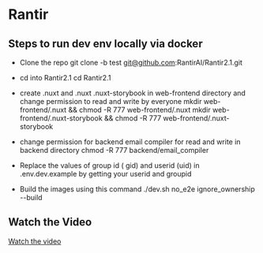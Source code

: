 # Rantir

## Steps to run dev env locally via docker

- Clone the repo 
   git clone -b test git@github.com:RantirAI/Rantir2.1.git

- cd into Rantir2.1
  cd Rantir2.1

- create .nuxt and .nuxt  .nuxt-storybook in web-frontend directory and change permission to read and write by everyone
  mkdir web-frontend/.nuxt && chmod -R 777 web-frontend/.nuxt
  mkdir web-frontend/.nuxt-storybook && chmod -R 777 web-frontend/.nuxt-storybook

- change permission for backend email compiler for read and write in backend directory
  chmod -R 777 backend/email_compiler

- Replace the values of group id ( gid) and userid (uid) in .env.dev.example  by getting your userid and groupid 

- Build the images using this command
  ./dev.sh no_e2e ignore_ownership --build


 
## Watch the Video
[Watch the video](assets/video.webm)

